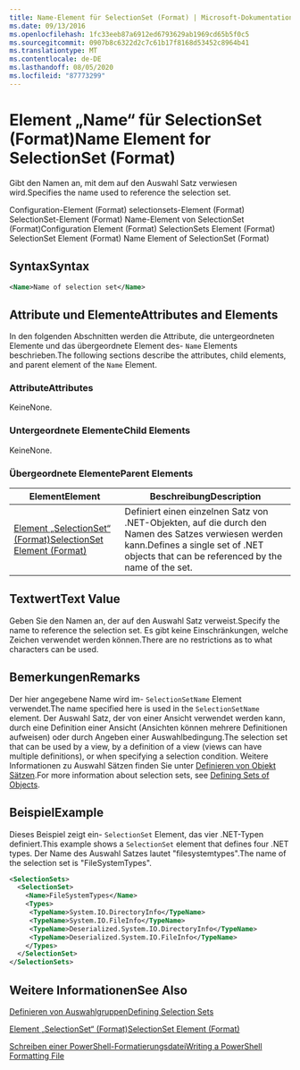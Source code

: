 ```yaml
---
title: Name-Element für SelectionSet (Format) | Microsoft-Dokumentation
ms.date: 09/13/2016
ms.openlocfilehash: 1fc33eeb87a6912ed6793629ab1969cd65b5f0c5
ms.sourcegitcommit: 0907b8c6322d2c7c61b17f8168d53452c8964b41
ms.translationtype: MT
ms.contentlocale: de-DE
ms.lasthandoff: 08/05/2020
ms.locfileid: "87773299"
---
```

# <a name="name-element-for-selectionset-format"></a><span data-ttu-id="d69e6-102">Element „Name“ für SelectionSet (Format)</span><span class="sxs-lookup"><span data-stu-id="d69e6-102">Name Element for SelectionSet (Format)</span></span>

<span data-ttu-id="d69e6-103">Gibt den Namen an, mit dem auf den Auswahl Satz verwiesen wird.</span><span class="sxs-lookup"><span data-stu-id="d69e6-103">Specifies the name used to reference the selection set.</span></span>

<span data-ttu-id="d69e6-104">Configuration-Element (Format) selectionsets-Element (Format) SelectionSet-Element (Format) Name-Element von SelectionSet (Format)</span><span class="sxs-lookup"><span data-stu-id="d69e6-104">Configuration Element (Format) SelectionSets Element (Format) SelectionSet Element (Format) Name Element of SelectionSet (Format)</span></span>

## <a name="syntax"></a><span data-ttu-id="d69e6-105">Syntax</span><span class="sxs-lookup"><span data-stu-id="d69e6-105">Syntax</span></span>

```xml
<Name>Name of selection set</Name>
```

## <a name="attributes-and-elements"></a><span data-ttu-id="d69e6-106">Attribute und Elemente</span><span class="sxs-lookup"><span data-stu-id="d69e6-106">Attributes and Elements</span></span>

<span data-ttu-id="d69e6-107">In den folgenden Abschnitten werden die Attribute, die untergeordneten Elemente und das übergeordnete Element des- `Name` Elements beschrieben.</span><span class="sxs-lookup"><span data-stu-id="d69e6-107">The following sections describe the attributes, child elements, and parent element of the `Name` Element.</span></span>

### <a name="attributes"></a><span data-ttu-id="d69e6-108">Attribute</span><span class="sxs-lookup"><span data-stu-id="d69e6-108">Attributes</span></span>

<span data-ttu-id="d69e6-109">Keine</span><span class="sxs-lookup"><span data-stu-id="d69e6-109">None.</span></span>

### <a name="child-elements"></a><span data-ttu-id="d69e6-110">Untergeordnete Elemente</span><span class="sxs-lookup"><span data-stu-id="d69e6-110">Child Elements</span></span>

<span data-ttu-id="d69e6-111">Keine</span><span class="sxs-lookup"><span data-stu-id="d69e6-111">None.</span></span>

### <a name="parent-elements"></a><span data-ttu-id="d69e6-112">Übergeordnete Elemente</span><span class="sxs-lookup"><span data-stu-id="d69e6-112">Parent Elements</span></span>

|<span data-ttu-id="d69e6-113">Element</span><span class="sxs-lookup"><span data-stu-id="d69e6-113">Element</span></span>|<span data-ttu-id="d69e6-114">Beschreibung</span><span class="sxs-lookup"><span data-stu-id="d69e6-114">Description</span></span>|
|-------------|-----------------|
|[<span data-ttu-id="d69e6-115">Element „SelectionSet“ (Format)</span><span class="sxs-lookup"><span data-stu-id="d69e6-115">SelectionSet Element (Format)</span></span>](./selectionset-element-format.md)|<span data-ttu-id="d69e6-116">Definiert einen einzelnen Satz von .NET-Objekten, auf die durch den Namen des Satzes verwiesen werden kann.</span><span class="sxs-lookup"><span data-stu-id="d69e6-116">Defines a single set of .NET objects that can be referenced by the name of the set.</span></span>|

## <a name="text-value"></a><span data-ttu-id="d69e6-117">Textwert</span><span class="sxs-lookup"><span data-stu-id="d69e6-117">Text Value</span></span>

<span data-ttu-id="d69e6-118">Geben Sie den Namen an, der auf den Auswahl Satz verweist.</span><span class="sxs-lookup"><span data-stu-id="d69e6-118">Specify the name to reference the selection set.</span></span> <span data-ttu-id="d69e6-119">Es gibt keine Einschränkungen, welche Zeichen verwendet werden können.</span><span class="sxs-lookup"><span data-stu-id="d69e6-119">There are no restrictions as to what characters can be used.</span></span>

## <a name="remarks"></a><span data-ttu-id="d69e6-120">Bemerkungen</span><span class="sxs-lookup"><span data-stu-id="d69e6-120">Remarks</span></span>

<span data-ttu-id="d69e6-121">Der hier angegebene Name wird im- `SelectionSetName` Element verwendet.</span><span class="sxs-lookup"><span data-stu-id="d69e6-121">The name specified here is used in the `SelectionSetName` element.</span></span> <span data-ttu-id="d69e6-122">Der Auswahl Satz, der von einer Ansicht verwendet werden kann, durch eine Definition einer Ansicht (Ansichten können mehrere Definitionen aufweisen) oder durch Angeben einer Auswahlbedingung.</span><span class="sxs-lookup"><span data-stu-id="d69e6-122">The selection set that can be used by a view, by a definition of a view (views can have multiple definitions), or when specifying a selection condition.</span></span> <span data-ttu-id="d69e6-123">Weitere Informationen zu Auswahl Sätzen finden Sie unter [Definieren von Objekt Sätzen](./defining-selection-sets.md).</span><span class="sxs-lookup"><span data-stu-id="d69e6-123">For more information about selection sets, see [Defining Sets of Objects](./defining-selection-sets.md).</span></span>

## <a name="example"></a><span data-ttu-id="d69e6-124">Beispiel</span><span class="sxs-lookup"><span data-stu-id="d69e6-124">Example</span></span>

<span data-ttu-id="d69e6-125">Dieses Beispiel zeigt ein- `SelectionSet` Element, das vier .NET-Typen definiert.</span><span class="sxs-lookup"><span data-stu-id="d69e6-125">This example shows a `SelectionSet` element that defines four .NET types.</span></span> <span data-ttu-id="d69e6-126">Der Name des Auswahl Satzes lautet "filesystemtypes".</span><span class="sxs-lookup"><span data-stu-id="d69e6-126">The name of the selection set is "FileSystemTypes".</span></span>

```xml
<SelectionSets>
  <SelectionSet>
    <Name>FileSystemTypes</Name>
    <Types>
     <TypeName>System.IO.DirectoryInfo</TypeName>
     <TypeName>System.IO.FileInfo</TypeName>
     <TypeName>Deserialized.System.IO.DirectoryInfo</TypeName>
     <TypeName>Deserialized.System.IO.FileInfo</TypeName>
    </Types>
  </SelectionSet>
</SelectionSets>
```

## <a name="see-also"></a><span data-ttu-id="d69e6-127">Weitere Informationen</span><span class="sxs-lookup"><span data-stu-id="d69e6-127">See Also</span></span>

[<span data-ttu-id="d69e6-128">Definieren von Auswahlgruppen</span><span class="sxs-lookup"><span data-stu-id="d69e6-128">Defining Selection Sets</span></span>](./defining-selection-sets.md)

[<span data-ttu-id="d69e6-129">Element „SelectionSet“ (Format)</span><span class="sxs-lookup"><span data-stu-id="d69e6-129">SelectionSet Element (Format)</span></span>](./selectionset-element-format.md)

[<span data-ttu-id="d69e6-130">Schreiben einer PowerShell-Formatierungsdatei</span><span class="sxs-lookup"><span data-stu-id="d69e6-130">Writing a PowerShell Formatting File</span></span>](./writing-a-powershell-formatting-file.md)
